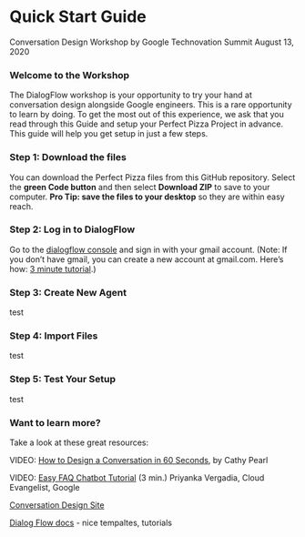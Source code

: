 # Quick Start Guide
Conversation Design Workshop by Google
Technovation Summit August 13, 2020


### Welcome to the Workshop
The DialogFlow workshop is your opportunity to try your hand at conversation design alongside Google engineers. This is a rare opportunity to learn by doing. To get the most out of this experience, we ask that you read through this Guide and setup your Perfect Pizza Project in advance. This guide will help you get setup in just a few steps.

### Step 1: Download the files
You can download the Perfect Pizza files from this GitHub repository. Select the **green Code button** and then select **Download ZIP** to save to your computer. **Pro Tip: save the files to your desktop** so they are within easy reach.


### Step 2: Log in to DialogFlow
Go to the <a href = "http://dialogflow.cloud.google.com">dialogflow console</a> and sign in with your gmail account. (Note: If you don’t have gmail, you can create a new account at gmail.com.  Here’s how: <a href="https://youtu.be/kw2eFtZXDho" target="_blank">3 minute tutorial</a>.)

### Step 3: Create New Agent
test

### Step 4: Import Files
test

### Step 5: Test Your Setup
test

### Want to learn more?
Take a look at these great resources: 

VIDEO: <a href = "https://youtu.be/sb75sitmPCc" target="_blank">How to Design a Conversation in 60 Seconds</a>, by Cathy Pearl

VIDEO: <a href="https://youtu.be/kF33Ime0a2k" target=_blank>Easy FAQ Chatbot Tutorial</a> (3 min.) Priyanka Vergadia, Cloud Evangelist, Google 

<a href="https://designguidelines.withgoogle.com/conversation/conversation-design/welcome.html" target="_blank">Conversation Design Site</a>

<a href="https://cloud.google.com/dialogflow/docs" target=_blank>Dialog Flow docs</a> - nice tempaltes, tutorials



